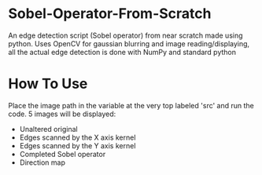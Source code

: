 # Sobel-Operator-From-Scratch
An edge detection script (Sobel operator) from near scratch made using python. 
Uses OpenCV for gaussian blurring and image reading/displaying, all the actual edge detection is done with NumPy and standard python

# How To Use
Place the image path in the variable at the very top labeled 'src' and run the code. 
5 images will be displayed:
  * Unaltered original
  * Edges scanned by the X axis kernel
  * Edges scanned by the Y axis kernel
  * Completed Sobel operator
  * Direction map

